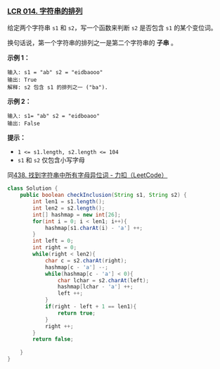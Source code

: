### [LCR 014. 字符串的排列](https://leetcode.cn/problems/MPnaiL/)



给定两个字符串 `s1` 和 `s2`，写一个函数来判断 `s2` 是否包含 `s1` 的某个变位词。

换句话说，第一个字符串的排列之一是第二个字符串的 **子串** 。

 

**示例 1：**

```
输入: s1 = "ab" s2 = "eidbaooo"
输出: True
解释: s2 包含 s1 的排列之一 ("ba").
```

**示例 2：**

```
输入: s1= "ab" s2 = "eidboaoo"
输出: False
```

 

**提示：**

- `1 <= s1.length, s2.length <= 104`
- `s1` 和 `s2` 仅包含小写字母



同[438. 找到字符串中所有字母异位词 - 力扣（LeetCode）](https://leetcode.cn/problems/find-all-anagrams-in-a-string/description/)

```java
class Solution {
    public boolean checkInclusion(String s1, String s2) {
        int len1 = s1.length();
        int len2 = s2.length();
        int[] hashmap = new int[26];
        for(int i = 0; i < len1; i++){
            hashmap[s1.charAt(i) - 'a'] ++;
        }
        int left = 0;
        int right = 0;
        while(right < len2){
            char c = s2.charAt(right);
            hashmap[c - 'a'] --;
            while(hashmap[c - 'a'] < 0){
                char lchar = s2.charAt(left);
                hashmap[lchar - 'a'] ++;
                left ++;
            }
            if(right - left + 1 == len1){
                return true;
            }
            right ++;
        }
        return false;
    
    }
}
```





